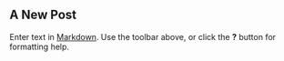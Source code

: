 <!--
title: New post title
-->

## A New Post

Enter text in [Markdown](http://daringfireball.net/projects/markdown/). Use the toolbar above, or click the **?** button for formatting help.
